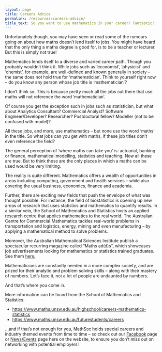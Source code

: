 ```yaml
---
layout: page
title: Careers Advice
permalink: /resources/careers-advice/
title_text: So you want to use mathematics in your career? Fantastic!
---
```


Unfortunately though, you may have seen or read some of the rumours going on about how maths doesn’t lend itself to jobs. You might have heard that the only thing a maths degree is good for, is to be a teacher or lecturer. But this is simply not true!

Mathematics lends itself to a diverse and varied career path. Though you probably wouldn’t think it. While jobs such as ‘economist’, ‘physicist’ and ‘chemist’, for example, are well-defined and known generally in society – the same does not hold true for ‘mathematician’. Think to yourself right now – do you know any person whose job title is ‘mathematician’?

I don’t think so. This is because pretty much all the jobs out there that use maths will not reference the word ‘mathematician’.

Of course you get the exception such in jobs such as statistician, but what about Analytics Consultant? Commercial Analyst? Software Engineer/Developer? Researcher? Postdoctoral fellow? Modeller (not to be confused with model)?

All these jobs, and more, use mathematics – but none use the word ‘maths’ in the title. So what jobs can you get with maths, if these job titles don’t even reference the field?

The general perception of ‘where maths can take you’ is: actuarial, banking or finance, mathematical modelling, statistics and teaching. Now all these are true. But to think these are the only places in which a maths can be used would be very limiting.

The reality is quite different. Mathematics offers a wealth of opportunities in areas including computing, government and health services – while also covering the usual business, economics, finance and academia.

Further, there are exciting new fields that push the envelope of what was thought possible. For instance, the field of biostatistics is opening up new areas of research that uses statistics and mathematics to quantify results. In a similar vein, the School of Mathematics and Statistics hosts an applied research centre that applies mathematics to the real world. The Australian Centre for Commercial Mathematics tackles real-world problems in transportation and logistics, energy, mining and even manufacturing – by applying a mathematical method to solve problems.

Moreover, the Australian Mathematical Sciences Institute publish a spectacular recurring magazine called “Maths ad(d)s”, which showcases job advertisements looking for mathematics or statistics trained graduates. See them [here.](https://amsi.org.au/publication-categories/publications/maths-adds-pub/) <!-- FIXME Link is dead-->

Mathematicians are constantly needed in a more complex society, and are prized for their analytic and problem solving skills – along with their mastery of numbers. Let’s face it, not a lot of people are undaunted by numbers.

And that’s where you come in.

More information can be found from the School of Mathematics and Statistics:

<ul>
    <li><a href="https://www.maths.unsw.edu.au/highschool/careers-mathematics-statistics" target="_blank">https://www.maths.unsw.edu.au/highschool/careers-mathematics-statistics</a></li>
    <li><a href="https://www.maths.unsw.edu.au/futurestudents/careers" target="_blank">https://www.maths.unsw.edu.au/futurestudents/careers</a></li>
</ul>

…and if that’s not enough for you, MathSoc holds special careers and industry themed events from time to time – so check out our <a href="{{site.facebook}}" target="_blank">Facebook</a> page or <a href="/events">News/Events</a> page here on the website, to ensure you don’t miss out on networking with potential employers!
